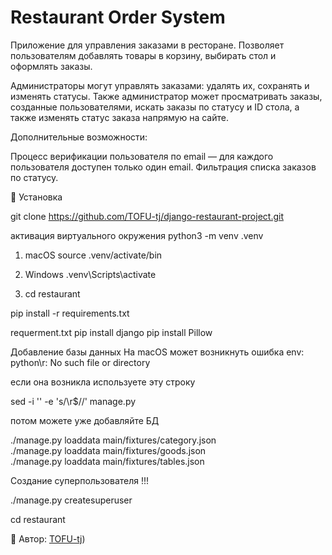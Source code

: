 # Restaurant Order System

Приложение для управления заказами в ресторане. Позволяет пользователям добавлять товары в корзину, выбирать стол и оформлять заказы.

Администраторы могут управлять заказами: удалять их, сохранять и изменять статусы. Также администратор может просматривать заказы, созданные пользователями, искать заказы по статусу и ID стола, а также изменять статус заказа напрямую на сайте.

Дополнительные возможности:

Процесс верификации пользователя по email — для каждого пользователя доступен только один email.
Фильтрация списка заказов по статусу.



🚀 Установка


git clone https://github.com/TOFU-tj/django-restaurant-project.git



активация виртуального окружения 
python3 -m venv .venv


1. macOS
source .venv/activate/bin

2. Windows
.venv\Scripts\activate

3. cd restaurant 


pip install -r requirements.txt

requerment.txt
pip install django
pip install Pillow


Добавление базы данных
На macOS может возникнуть ошибка env: python\r: No such file or directory

если она возникла используете эту строку 

sed -i '' -e 's/\r$//' manage.py

потом можете уже добавляйте БД

./manage.py loaddata main/fixtures/category.json   
./manage.py loaddata main/fixtures/goods.json                        
./manage.py loaddata main/fixtures/tables.json  


Создание суперпользователя !!! 

./manage.py createsuperuser

cd restaurant 


👤 Автор: [TOFU-tj](https://github.com/TOFU-tj))

